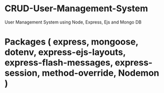 # CRUD-User-Management-System
User Management System using Node, Express, Ejs and Mongo DB

# Packages ( express, mongoose, dotenv, express-ejs-layouts, express-flash-messages, express-session, method-override, Nodemon )
